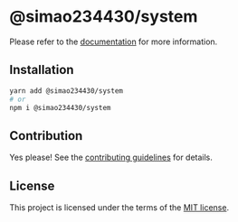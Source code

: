 # @simao234430/system



Please refer to the [documentation](https://YooUI.org/docs/components/system) for more information.

## Installation

```sh
yarn add @simao234430/system
# or
npm i @simao234430/system
```

## Contribution

Yes please! See the
[contributing guidelines](https://github.com/xiaosimao123/yooui/blob/master/CONTRIBUTING.md)
for details.

## License

This project is licensed under the terms of the
[MIT license](https://github.com/xiaosimao123/yooui/blob/master/LICENSE).
